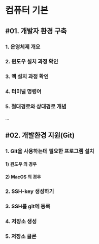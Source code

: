 # 컴퓨터 기본

## #01. 개발자 환경 구축

### 1. 운영체제 개요

### 2. 윈도우 설치 과정 확인

### 3. 맥 설치 과정 확인

### 4. 터미널 명령어

### 5. 절대경로와 상대경로 개념

...


## #02. 개발환경 지원(Git)

### 1. Git을 사용하는데 필요한 프로그램 설치

#### 1) 윈도우 의 경우 

#### 2) MacOS 의 경우 

### 2. SSH-key 생성하기 

### 3. SSH를 git에 등록 

### 4. 저장소 생성

### 5. 저장소 클론 


